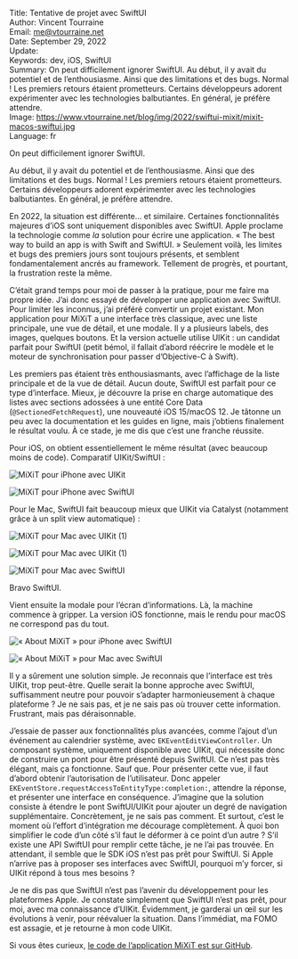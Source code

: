Title:    Tentative de projet avec SwiftUI  
Author:   Vincent Tourraine  
Email:    me@vtourraine.net  
Date:     September 29, 2022  
Update:   
Keywords: dev, iOS, SwiftUI  
Summary:  On peut difficilement ignorer SwiftUI. Au début, il y avait du potentiel et de l’enthousiasme. Ainsi que des limitations et des bugs. Normal ! Les premiers retours étaient prometteurs. Certains développeurs adorent expérimenter avec les technologies balbutiantes. En général, je préfère attendre.  
Image:    https://www.vtourraine.net/blog/img/2022/swiftui-mixit/mixit-macos-swiftui.jpg  
Language: fr  


On peut difficilement ignorer SwiftUI.

Au début, il y avait du potentiel et de l’enthousiasme. Ainsi que des limitations et des bugs. Normal ! Les premiers retours étaient prometteurs. Certains développeurs adorent expérimenter avec les technologies balbutiantes. En général, je préfère attendre.

En 2022, la situation est différente… et similaire. Certaines fonctionnalités majeures d’iOS sont uniquement disponibles avec SwiftUI. Apple proclame la technologie comme *la* solution pour écrire une application. « The best way to build an app is with Swift and SwiftUI. » Seulement voilà, les limites et bugs des premiers jours sont toujours présents, et semblent fondamentalement ancrés au framework. Tellement de progrès, et pourtant, la frustration reste la même.

C’était grand temps pour moi de passer à la pratique, pour me faire ma propre idée. J’ai donc essayé de développer une application avec SwiftUI. Pour limiter les inconnus, j’ai préféré convertir un projet existant. Mon application pour MiXiT a une interface très classique, avec une liste principale, une vue de détail, et une modale. Il y a plusieurs labels, des images, quelques boutons. Et la version actuelle utilise UIKit : un candidat parfait pour SwiftUI (petit bémol, il fallait d’abord réécrire le modèle et le moteur de synchronisation pour passer d’Objective-C à Swift).

Les premiers pas étaient très enthousiasmants, avec l’affichage de la liste principale et de la vue de détail. Aucun doute, SwiftUI est parfait pour ce type d’interface. Mieux, je découvre la prise en charge automatique des listes avec sections adossées à une entité Core Data (`@SectionedFetchRequest`), une nouveauté iOS 15/macOS 12. Je tâtonne un peu avec la documentation et les guides en ligne, mais j’obtiens finalement le résultat voulu. À ce stade, je me dis que c’est une franche réussite.

Pour iOS, on obtient essentiellement le même résultat (avec beaucoup moins de code). Comparatif UIKit/SwiftUI :

![MiXiT pour iPhone avec UIKit](/blog/img/2022/swiftui-mixit/mixit-uikit.jpg)

![MiXiT pour iPhone avec SwiftUI](/blog/img/2022/swiftui-mixit/mixit-swiftui.jpg)

Pour le Mac, SwiftUI fait beaucoup mieux que UIKit via Catalyst (notamment grâce à un split view automatique) :

![MiXiT pour Mac avec UIKit (1)](/blog/img/2022/swiftui-mixit/mixit-macos-catalyst-1.jpg)

![MiXiT pour Mac avec UIKit (1)](/blog/img/2022/swiftui-mixit/mixit-macos-catalyst-2.jpg)

![MiXiT pour Mac avec SwiftUI](/blog/img/2022/swiftui-mixit/mixit-macos-swiftui.jpg)

Bravo SwiftUI.

Vient ensuite la modale pour l’écran d’informations. Là, la machine commence à gripper. La version iOS fonctionne, mais le rendu pour macOS ne correspond pas du tout.

![« About MiXiT » pour iPhone avec SwiftUI](/blog/img/2022/swiftui-mixit/mixit-swiftui-about.jpg)

![« About MiXiT » pour Mac avec SwiftUI](/blog/img/2022/swiftui-mixit/mixit-macos-swiftui-about.jpg)

Il y a sûrement une solution simple. Je reconnais que l’interface est très UIKit, trop peut-être. Quelle serait la bonne approche avec SwiftUI, suffisamment neutre pour pouvoir s’adapter harmonieusement à chaque plateforme ? Je ne sais pas, et je ne sais pas où trouver cette information. Frustrant, mais pas déraisonnable. 

J’essaie de passer aux fonctionnalités plus avancées, comme l’ajout d’un événement au calendrier système, avec `EKEventEditViewController`. Un composant système, uniquement disponible avec UIKit, qui nécessite donc de construire un pont pour être présenté depuis SwiftUI. Ce n’est pas très élégant, mais ça fonctionne. Sauf que. Pour présenter cette vue, il faut d’abord obtenir l’autorisation de l’utilisateur. Donc appeler `EKEventStore.requestAccessToEntityType:completion:`, attendre la réponse, et présenter une interface en conséquence. J’imagine que la solution consiste à étendre le pont SwiftUI/UIKit pour ajouter un degré de navigation supplémentaire. Concrètement, je ne sais pas comment. Et surtout, c’est le moment où l’effort d’intégration me décourage complètement. À quoi bon simplifier le code d’un côté s’il faut le déformer à ce point d’un autre ? S’il existe une API SwiftUI pour remplir cette tâche, je ne l’ai pas trouvée. En attendant, il semble que le SDK iOS n’est pas prêt pour SwiftUI. Si Apple n’arrive pas à proposer ses interfaces avec SwiftUI, pourquoi m’y forcer, si UIKit répond à tous mes besoins ?

Je ne dis pas que SwiftUI n’est pas l’avenir du développement pour les plateformes Apple. Je constate simplement que SwiftUI n’est pas prêt, pour moi, avec ma connaissance d’UIKit. Évidemment, je garderai un œil sur les évolutions à venir, pour réévaluer la situation. Dans l’immédiat, ma FOMO est assagie, et je retourne à mon code UIKit.

Si vous êtes curieux, [le code de l’application MiXiT est sur GitHub](https://github.com/vtourraine/mixit/tree/swiftui).
